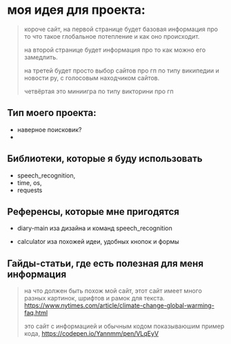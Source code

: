 # моя идея для проекта:
> короче сайт, на первой странице будет базовая информация про то что такое глобальное потепление и как оно происходит.
> 
> на второй странице будет информация про то как можно его замедлить.
> 
> на третей будет просто выбор сайтов про гп по типу википедии и новости ру, с голосовым находчиком сайтов.
> 
> четвёртая это миниигра по типу викторини про гп
>
## Тип моего проекта:

- наверное поисковик?
- 
## Библиотеки, которые я буду использовать

- speech_recognition, 
- time, os,
- requests

## Референсы, которые мне пригодятся
- diary-main иза дизайна и команд speech_recognition

- calculator иза похожей идеи, удобных кнопок и формы

## Гайды-статьи, где есть полезная для меня информация
> на что должен быть похож мой сайт, этот сайт имеет много разных картинок, шрифтов и рамок для текста. https://www.nytimes.com/article/climate-change-global-warming-faq.html
>
> это сайт с информацией и обычным кодом показываюшим пример кода, https://codepen.io/Yannmm/pen/VLqEyV
